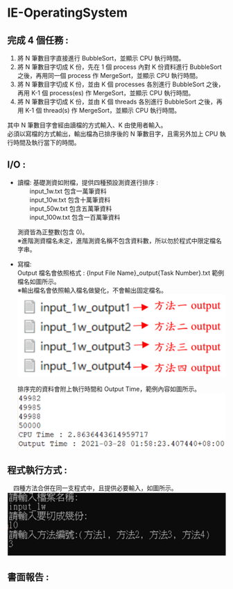 # IE-OperatingSystem

## 完成 4 個任務 :
  1. 將 N 筆數目字直接進行 BubbleSort，並顯示 CPU 執行時間。
  2. 將 N 筆數目字切成 K 份，先在 1 個 process 內對 K 份資料進行 BubbleSort 之後，再用同一個 process 作 MergeSort，並顯示 CPU 執行時間。
  3. 將 N 筆數目字切成 K 份，並由 K 個 processes 各別進行 BubbleSort 之後，再用 K-1 個 process(es) 作 MergeSort，並顯示 CPU 執行時間。
  4. 將 N 筆數目字切成 K 份，並由 K 個 threads 各別進行 BubbleSort 之後，再用 K-1 個 thread(s) 作 MergeSort，並顯示 CPU 執行時間。
  
其中 N 筆數目字會經由讀檔的方式輸入、K 由使用者輸入。  
必須以寫檔的方式輸出，輸出檔為已排序後的 N 筆數目字，且需另外加上 CPU 執行時間及執行當下的時間。

## I/O :
* 讀檔:
  基礎測資如附檔，提供四種預設測資進行排序 :  
　　input_1w.txt 包含一萬筆資料  
　　input_10w.txt 包含十萬筆資料  
　　input_50w.txt 包含五萬筆資料  
　　input_100w.txt 包含一百萬筆資料  

  測資皆為正整數(包含 0)。  
  ※進階測資檔名未定，進階測資名稱不包含資料數，所以勿於程式中限定檔名字串。  

 * 寫檔:  
    Output 檔名會依照格式 : {Input File Name}_output{Task Number}.txt 範例檔名如圖所示。  
    ※輸出檔名會依照輸入檔名做變化，不會輸出固定檔名。  
    ![1](/解說圖片庫/輸出範例.png)
    
    排序完的資料會附上執行時間和 Output Time，範例內容如圖所示。
    ![2](/解說圖片庫/輸出檔內容範例.png)

## 程式執行方式 :
　四種方法合併在同一支程式中，且提供必要輸入，如圖所示。　　
  ![３](/解說圖片庫/程式執行範例.png)

## 書面報告 :
